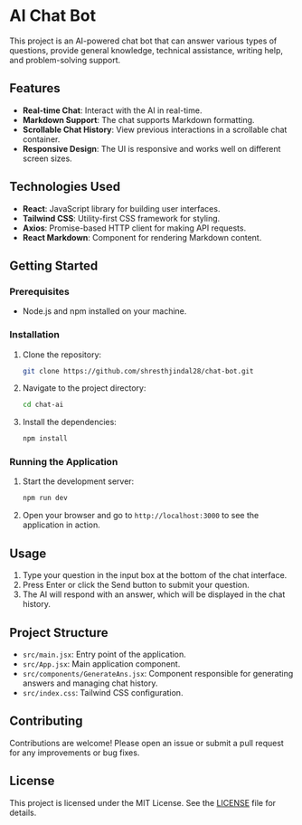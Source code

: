 # AI Chat Bot

This project is an AI-powered chat bot that can answer various types of questions, provide general knowledge, technical assistance, writing help, and problem-solving support.

## Features

- **Real-time Chat**: Interact with the AI in real-time.
- **Markdown Support**: The chat supports Markdown formatting.
- **Scrollable Chat History**: View previous interactions in a scrollable chat container.
- **Responsive Design**: The UI is responsive and works well on different screen sizes.

## Technologies Used

- **React**: JavaScript library for building user interfaces.
- **Tailwind CSS**: Utility-first CSS framework for styling.
- **Axios**: Promise-based HTTP client for making API requests.
- **React Markdown**: Component for rendering Markdown content.

## Getting Started

### Prerequisites

- Node.js and npm installed on your machine.

### Installation

1. Clone the repository:
   ```sh
   git clone https://github.com/shresthjindal28/chat-bot.git
   ```
2. Navigate to the project directory:
   ```sh
   cd chat-ai
   ```
3. Install the dependencies:
   ```sh
   npm install
   ```

### Running the Application

1. Start the development server:
   ```sh
   npm run dev
   ```
2. Open your browser and go to `http://localhost:3000` to see the application in action.

## Usage

1. Type your question in the input box at the bottom of the chat interface.
2. Press Enter or click the Send button to submit your question.
3. The AI will respond with an answer, which will be displayed in the chat history.

## Project Structure

- `src/main.jsx`: Entry point of the application.
- `src/App.jsx`: Main application component.
- `src/components/GenerateAns.jsx`: Component responsible for generating answers and managing chat history.
- `src/index.css`: Tailwind CSS configuration.

## Contributing

Contributions are welcome! Please open an issue or submit a pull request for any improvements or bug fixes.

## License

This project is licensed under the MIT License. See the [LICENSE](LICENSE) file for details.
